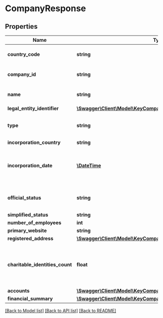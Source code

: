 # CompanyResponse

## Properties
Name | Type | Description | Notes
------------ | ------------- | ------------- | -------------
**country_code** | **string** | [ISO 3166-1 alpha-2](https://en.wikipedia.org/wiki/ISO_3166-1_alpha-2) country code | 
**company_id** | **string** | Company registration number | 
**name** | **string** | Registered company name | 
**legal_entity_identifier** | [**\Swagger\Client\Model\KeyCompanyInformationLegalEntityIdentifier**](KeyCompanyInformationLegalEntityIdentifier.md) |  | 
**type** | **string** | Jurisdiction-specific company type | 
**incorporation_country** | **string** |  | 
**incorporation_date** | [**\DateTime**](\DateTime.md) | Incorporation date in ISO 8601 date format (YYYY-MM-DD) | 
**official_status** | **string** | Jurisdiction-specific company status | 
**simplified_status** | **string** |  | 
**number_of_employees** | **int** |  | 
**primary_website** | **string** |  | 
**registered_address** | [**\Swagger\Client\Model\KeyCompanyInformationRegisteredAddress**](KeyCompanyInformationRegisteredAddress.md) |  | 
**charitable_identities_count** | **float** | The number of charities reporting this company as their corporate identity | 
**accounts** | [**\Swagger\Client\Model\KeyCompanyInformationAccounts**](KeyCompanyInformationAccounts.md) |  | 
**financial_summary** | [**\Swagger\Client\Model\KeyCompanyInformationFinancialSummary**](KeyCompanyInformationFinancialSummary.md) |  | 

[[Back to Model list]](../README.md#documentation-for-models) [[Back to API list]](../README.md#documentation-for-api-endpoints) [[Back to README]](../README.md)


